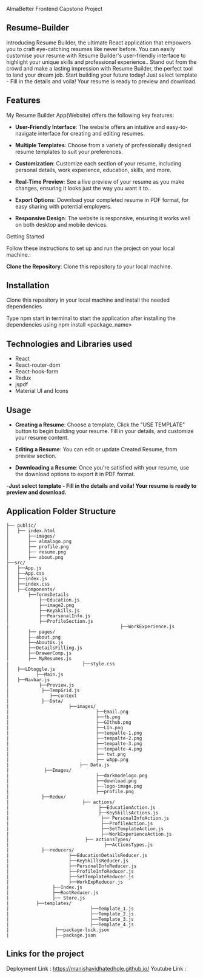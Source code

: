 AlmaBetter Frontend Capstone Project


## Resume-Builder

Introducing Resume Builder, the ultimate React application that empowers you to craft eye-catching resumes like never before. You can easily customise your resume with Resume Builder's user-friendly interface to highlight your unique skills and professional experience..
Stand out from the crowd and make a lasting impression with Resume Builder, the perfect tool to land your dream job. Start building your future today!
Just select template - Fill in the details and voila! Your resume is ready to preview and download.

## Features

My Resume Builder App(Website) offers the following key features:

- **User-Friendly Interface**: The website offers an intuitive and easy-to-navigate interface for creating and editing resumes.

- **Multiple Templates**: Choose from a variety of professionally designed resume templates to suit your preferences.

- **Customization**: Customize each section of your resume, including personal details, work experience, education, skills, and more.

- **Real-Time Preview**: See a live preview of your resume as you make changes, ensuring it looks just the way you want it to..
  
- **Export Options**: Download your completed resume in PDF format, for easy sharing with potential employers.

- **Responsive Design**: The website is responsive, ensuring it works well on both desktop and mobile devices.

Getting Started

Follow these instructions to set up and run the project on your local machine.:

**Clone the Repository**: Clone this repository to your local machine.

 ## Installation
Clone this repository in your local machine and install the needed dependencies

Type npm start in terminal to start the application after installing the dependencies using npm install <package_name>

 ## Technologies and Libraries used
- React
- React-router-dom
- React-hook-form
- Redux
- jspdf
- Material UI and Icons
 
   
## Usage

- **Creating a Resume**: Choose a template, Click the "USE TEMPLATE" button to begin building your resume. Fill in your details, and customize your resume content.

- **Editing a Resume**: You can edit or update Created Resume, from preview section.

- **Downloading a Resume**: Once you're satisfied with your resume, use the download options to export it in PDF format.

-**Just select template - Fill in the details and voila! Your resume is ready to preview and download.** 

## Application Folder Structure
```
├── public/
│	├── index.html
│    	├──images/
│		├── almalogo.png
│		├── profile.png
│		├── resume.png
│		├── about.png	
├──src/
│	├──App.js
│	├──App.css
│	├──index.js
│	├──index.css
│	├──Components/
│		├──formsDetails
│			├──Education.js
│			├──image2.png
│			├──KeySkills.js
│			├──PearsonalInfo.js
│			├──ProfileSection.js
|                                         ├──WorkExperience.js
│   	├── pages/
│		├──about.png
│		├──AboutUs.js
│		├──DetailsFilling.js
│		├──DrawerComp.js
│		├── MyResumes.js
|                           ├──style.css
│	├──LDtoggle.js
│          ├──Main.js
│	├──Navbar.js
│           ├──Preview.js
|            ├──TempGrid.js
│	            ├──context
|            ├──Data/
|                      ├──images/
|                                ├──Email.png
|                                ├──fb.png
|                                ├──GIthub.png
|                                ├──LIn.png
|                                ├──tempalte-1.png
|                                ├──tempalte-2.png
|                                ├──tempalte-3.png
|                                ├──tempalte-4.png
|                                ├── twt.png
|                                ├── wApp.png
|                          ├── Data.js
|             ├──Images/
|                                ├──darkmodelogo.png
|                                ├──download.png
|                                ├──logo-image.png
|                                ├──profile.png
|            ├──Redux/
|                           ├── actions/
|                                 ├──EducationAction.js
|                                 ├──KeySkillsActions.js
|                                  ├── PersonalInfoAction.js  
|                                  ├──ProfileAction.js
|                                  ├──SetTemplateAction.js
|                                  ├──WorkExperienceAction.js
|                            ├── actionsTypes/
|                                   ├──ActionsTypes.js      
|            ├──reducers/
|                      ├──EducationDetailsReducer.js
|                      ├──KeySkillsReducer.js
|                      ├──PersonalInfoReducer.js
|                      ├──ProfileInfoReducer.js
|                      ├──SetTemplateReducer.js
|                      ├──WorkExpReducer.js      
|                ├──Index.js
|                ├──RootReducer.js
|                ├── Store.js           
|          ├──templates/
|                              ├──Template_1.js       
|                              ├──Template_2.js    
|                              ├──Template_3.js
|                              ├──Template_4.js    
|                 ├──package-lock.json
|                 ├──package.json                                              
```



## Links for the project

Deployment Link : https://manishavidhatedhole.github.io/
Youtube Link : 
